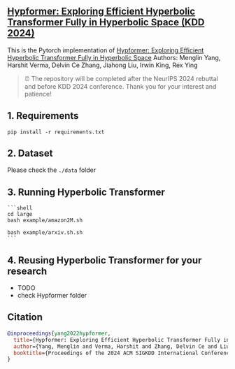 ## [Hypformer: Exploring Efficient Hyperbolic Transformer Fully in Hyperbolic Space (KDD 2024)](https://arxiv.org/abs/2407.01290)

This is the Pytorch implementation of [Hypformer: Exploring Efficient Hyperbolic Transformer Fully in Hyperbolic Space](https://arxiv.org/abs/2407.01290) 
Authors: Menglin Yang, Harshit Verma, Delvin Ce Zhang, Jiahong Liu, Irwin King, Rex Ying

> ⏰ The repository will be completed after the NeurIPS 2024 rebuttal and before KDD 2024 conference. Thank you for your interest and patience!

## 1. Requirements
`pip install -r requirements.txt`

## 2. Dataset
Please check the `./data` folder

## 3. Running Hyperbolic Transformer

    ```shell
    cd large
    bash example/amazon2M.sh 

    bash example/arxiv.sh.sh
    ```
## 4. Reusing Hyperbolic Transformer for your research

- TODO
- check Hypformer folder

## Citation

```bibtex
@inproceedings{yang2022hypformer,
  title={Hypformer: Exploring Efficient Hyperbolic Transformer Fully in Hyperbolic Space},
  author={Yang, Menglin and Verma, Harshit and Zhang, Delvin Ce and Liu, Jiahong and King, Irwin and Ying, Rex},
  booktitle={Proceedings of the 2024 ACM SIGKDD International Conference on Knowledge Discovery and Data Mining},
}
```